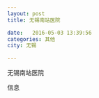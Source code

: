 ```yaml
--- 
layout: post 
title: 无锡南站医院

date:   2016-05-03 13:39:56 
categories: 其他  
city: 无锡
  
--- 
```

   
无锡南站医院

信息

